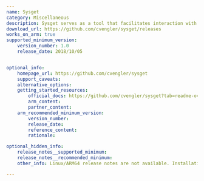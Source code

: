 ```yaml
---
name: Sysget 
category: Miscellaneous
description: Sysget serves as a tool that facilitates interaction with various package managers across different Unix-based operating systems.
download_url: https://github.com/cvengler/sysget/releases
works_on_arm: true
supported_minimum_version:
    version_number: 1.0
    release_date: 2018/10/05


optional_info:
    homepage_url: https://github.com/cvengler/sysget
    support_caveats:
    alternative_options:
    getting_started_resources:
        official_docs: https://github.com/cvengler/sysget?tab=readme-ov-file#how-to-install
        arm_content:
        partner_content:
    arm_recommended_minimum_version:
        version_number:
        release_date:
        reference_content:
        rationale:

optional_hidden_info:
    release_notes__supported_minimum:
    release_notes__recommended_minimum: 
    other_info: Linux/ARM64 release notes are not available. Installation and Testing were done using released tar files.

---
```

